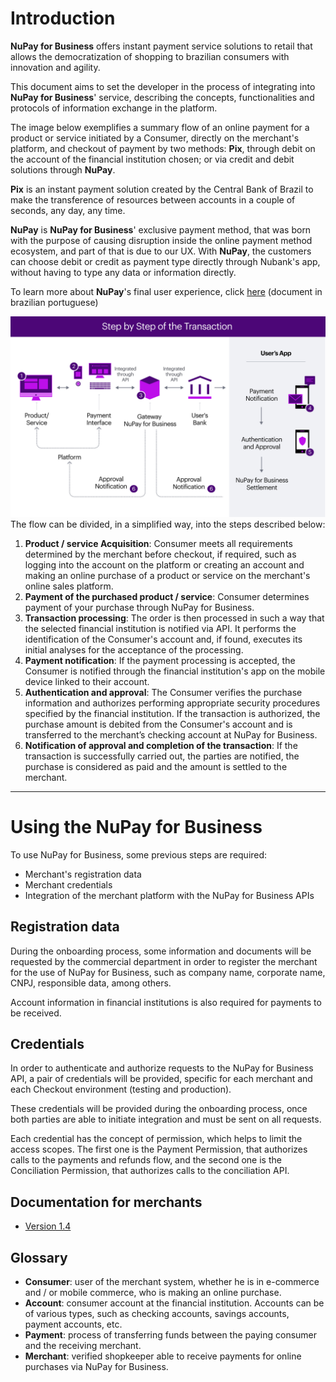 # Introduction
**NuPay for Business** offers instant payment service solutions to retail that allows the democratization of shopping to brazilian consumers with innovation and agility.

This document aims to set the developer in the process of integrating into **NuPay for Business**' service, describing the concepts, functionalities and protocols of information exchange in the platform.

The image below exemplifies a summary flow of an online payment for a product or service initiated by a Consumer, directly on the merchant's platform, and checkout of payment by two methods: **Pix**, through debit on the account of the financial institution chosen; or via credit and debit solutions through **NuPay**.

**Pix** is an instant payment solution created by the Central Bank of Brazil to make the transference of resources between accounts in a couple of seconds, any day, any time.

**NuPay** is **NuPay for Business**' exclusive payment method, that was born with the purpose of causing disruption inside the online payment method ecosystem, and part of that is due to our UX. With **NuPay**, the customers can choose debit or credit as payment type directly through Nubank's app, without having to type any data or information directly.

To learn more about **NuPay**'s final user experience, click [here](lalala) (document in brazilian portuguese)

![alt text](images/fluxograma_en.png)
The flow can be divided, in a simplified way, into the steps described below:

1. **Product / service Acquisition**: Consumer meets all requirements determined by the merchant before checkout, if required, such as logging into the account on the platform or creating an account and making an online purchase of a product or service on the merchant's online sales platform.
2. **Payment of the purchased product / service**: Consumer determines payment of your purchase through NuPay for Business.
3. **Transaction processing**: The order is then processed in such a way that the selected financial institution is notified via API. It performs the identification of the Consumer's account and, if found, executes its initial analyses for the acceptance of the processing.
4. **Payment notification**: If the payment processing is accepted, the Consumer is notified through the financial institution's app on the mobile device linked to their account.
5. **Authentication and approval**: The Consumer verifies the purchase information and authorizes performing appropriate security procedures specified by the financial institution. If the transaction is authorized, the purchase amount is debited from the Consumer's account and is transferred to the merchant’s checking account at NuPay for Business.
6. **Notification of approval and completion of the transaction**: If the transaction is successfully carried out, the parties are notified, the purchase is considered as paid and the amount is settled to the merchant.

-------
# Using the NuPay for Business
To use NuPay for Business, some previous steps are required:

- Merchant's registration data
- Merchant credentials
- Integration of the merchant platform with the NuPay for Business APIs

## Registration data
During the onboarding process, some information and documents will be requested by the commercial department in order to register the merchant for the use of NuPay for Business, such as company name, corporate name, CNPJ, responsible data, among others.

Account information in financial institutions is also required for payments to be received.

## Credentials
In order to authenticate and authorize requests to the NuPay for Business API, a pair of credentials will be provided, specific for each merchant and each Checkout environment (testing and production).

These credentials will be provided during the onboarding process, once both parties are able to initiate integration and must be sent on all requests.

Each credential has the concept of permission, which helps to limit the access scopes. The first one is the Payment Permission, that authorizes calls to the payments and refunds flow, and the second one is the Conciliation Permission, that authorizes calls to the conciliation API.

## Documentation for merchants
- [Version 1.4](text-0002.md)

## Glossary
- **Consumer**: user of the merchant system, whether he is in e-commerce and / or mobile commerce, who is making an online purchase.
- **Account**: consumer account at the financial institution. Accounts can be of various types, such as checking accounts, savings accounts, payment accounts, etc.
- **Payment**: process of transferring funds between the paying consumer and the receiving merchant.
- **Merchant**: verified shopkeeper able to receive payments for online purchases via NuPay for Business.